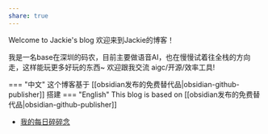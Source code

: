 ```yaml
---
share: true
---
```


Welcome to Jackie's blog 欢迎来到Jackie的博客！

我是一名base在深圳的码农，目前主要做语音AI，也在慢慢试着往全栈的方向走，这样能玩更多好玩的东西~ 欢迎跟我交流 aigc/开源/效率工具!

=== "中文"
    这个博客基于 [[obsidian发布的免费替代品|obsidian-github-publisher]]  搭建
=== "English"
    This blog is based on  [[obsidian发布的免费替代品|obsidian-github-publisher]]  

- [我的每日碎碎念](https://blog.jackiexiao.com/diary)